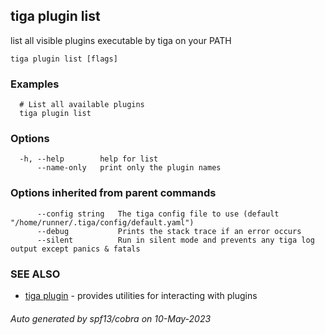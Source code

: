 ## tiga plugin list

list all visible plugins executable by tiga on your PATH

```
tiga plugin list [flags]
```

### Examples

```
  # List all available plugins
  tiga plugin list
```

### Options

```
  -h, --help        help for list
      --name-only   print only the plugin names
```

### Options inherited from parent commands

```
      --config string   The tiga config file to use (default "/home/runner/.tiga/config/default.yaml")
      --debug           Prints the stack trace if an error occurs
      --silent          Run in silent mode and prevents any tiga log output except panics & fatals
```

### SEE ALSO

* [tiga plugin](tiga_plugin.md)	 - provides utilities for interacting with plugins

###### Auto generated by spf13/cobra on 10-May-2023
